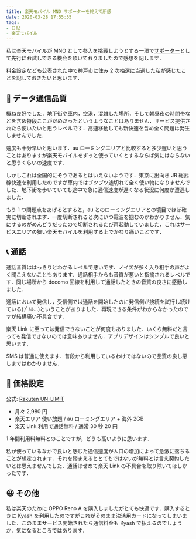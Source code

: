 ```yaml
---
title: 楽天モバイル MNO サポーターを終えて所感
date: 2020-03-28 17:55:55
tags: 
- 日記
- 楽天モバイル
---
```


私は楽天モバイルが MNO として参入を挑戦しようとする一環で[サポーター](https://network.mobile.rakuten.co.jp/fee/supporter-program/)として先行にお試しできる機会を頂いておりましたので感想を記します．

料金設定なども公表された中で神戸市に住み 2 次抽選に当選した私が感じたことを記しておきたいと思います．

<!-- more -->

## 📶 データ通信品質

概ね良好でした．地下街や車内，空港，混雑した場所，そして朝昼夜の時間帯などを含め特段ここがだめだったというようなことはありません．サービス提供されたら使いたいと思うレベルです．高速移動しても新快速を含め全く問題は発生しませんでした．

速度も十分早いと思います．au ローミングエリアと比較すると多少遅いと思うことはありますが楽天モバイルをずっと使っていくとするならば気にはならないと思うくらいの速度です．

しかしこれは全国的にそうであるとはいえないようです．東京に出向き JR 総武線快速を利用したのですが車内ではブツブツ途切れて全く使い物になりませんでした．地下街を歩いていても途中で急に通信速度が遅くなる状況に何度か遭遇しました．

もう 1 つ問題点をあげるとすると，au とのローミングエリアとの境目でほぼ確実に切断されます．一度切断されると次にいつ電波を掴むのかわかりません．気にするのがめんどうだったので切断されるたび再起動していました．これはサービスエリアの狭い楽天モバイルを利用する上でかなり痛いことです．

## 📞 通話

通話音質ははっきりとわかるレベルで悪いです．ノイズが多く入り相手の声がよく聞こえないこともあります．通話相手からも音質が悪いと指摘されるレベルです．同じ場所から docomo 回線を利用して通話したときの音質の良さに感動しました．

通話において発信し，受信側では通話を開始したのに発信側が接続を試行し続けている(ﾌﾟﾙﾙ...)ということがありました．再現できる条件がわからなかったのですが結構痛い不具合です．

楽天 Link に至っては発信できないことが何度もありました．いくら無料だと言っても発信できないのでは意味ありません．アプリデザインはシンプルで良いと思います．

SMS は普通に使えます．普段から利用しているわけではないので品質の良し悪しまではわかりません．

## 💸 価格設定

公式: [Rakuten UN-LIMIT](https://network.mobile.rakuten.co.jp/fee/un-limit/)

* 月々 2,980 円
* 楽天エリア 使い放題 / au ローミングエリア + 海外 2GB
* 楽天 Link 利用で通話無料 / 通常 30 秒 20 円

1 年間利用料無料とのことですが，どうも高いように思います．

私が使っているなかで良いと感じた通信速度が人口の増加によって急激に落ちることが想定されます．それを踏まえるととてもではないが無料とは言え契約したいとは思えませんでした．通話はせめて楽天 Link の不具合を取り除いてほしかったです．

## 😃 その他

私は楽天のために OPPO Reno A を購入しましたがとても快適です．購入するときに Kyash を利用したのですがこれがそのまま決済用カードになってしまいました．このままサービス開始されたら通信料金も Kyash で払えるのでしょうか．気になるところではあります．